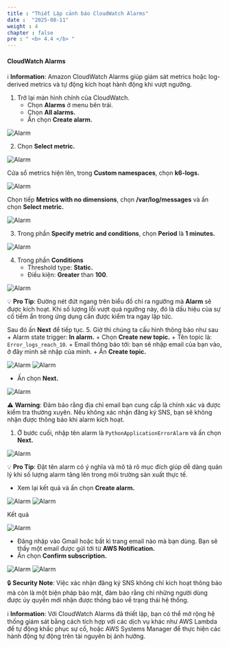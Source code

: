 ```yaml
---
title : "Thiết Lập cảnh báo CloudWatch Alarms"
date :  "2025-08-11" 
weight : 4
chapter : false
pre : " <b> 4.4 </b> "
---
```


#### CloudWatch Alarms
ℹ️ **Information**: Amazon CloudWatch Alarms giúp giám sát metrics hoặc log-derived metrics và tự động kích hoạt hành động khi vượt ngưỡng.

1. Trở lại màn hình chính của CloudWatch.
    + Chọn **Alarms** ở menu bên trái.
    + Chọn **All alarms.**
    + Ấn chọn **Create alarm.**

![Alarm](/images/4.cloudwatch/alarm-001.png)

2. Chọn **Select metric.**

![Alarm](/images/4.cloudwatch/alarm-002.png)

Cửa sổ metrics hiện lên, trong **Custom namespaces**, chọn **k6-logs.**

![Alarm](/images/4.cloudwatch/alarm-003.png)

Chọn tiếp **Metrics with no dimensions**, chọn **/var/log/messages** và ấn chọn **Select metric.**

![Alarm](/images/4.cloudwatch/alarm-004.png)

3. Trong phần **Specify metric and conditions**, chọn **Period** là **1 minutes.**

![Alarm](/images/4.cloudwatch/alarm-005.png)

4. Trong phần **Conditions**
    + Threshold type: **Static.**
    + Điều kiện: **Greater** than **100**.
  
![Alarm](/images/4.cloudwatch/alarm-006.png)

💡 **Pro Tip**: Đường nét đứt ngang trên biểu đồ chỉ ra ngưỡng mà **Alarm** sẽ được kích hoạt. Khi số lượng lỗi vượt quá ngưỡng này, đó là dấu hiệu của sự cố tiềm ẩn trong ứng dụng cần được kiểm tra ngay lập tức.

Sau đó ấn **Next** để tiếp tục.
5. Giờ thì chúng ta cấu hình thông báo như sau
    + Alarm state trigger: **In alarm.**
    + Chọn **Create new topic.**
    + Tên topic là: `Error_logs_reach_10`.
    + Email thông báo tới: bạn sẽ nhập email của bạn vào, ở đây mình sẽ nhập của mình.
    + Ấn **Create topic.**
  
![Alarm](/images/4.cloudwatch/alarm-007.png)
![Alarm](/images/4.cloudwatch/alarm-008.png)

  + Ấn chọn **Next.**

![Alarm](/images/4.cloudwatch/alarm-008.png)

⚠️ **Warning**: Đảm bảo rằng địa chỉ email bạn cung cấp là chính xác và được kiểm tra thường xuyên. Nếu không xác nhận đăng ký SNS, bạn sẽ không nhận được thông báo khi alarm kích hoạt.

1. Ở bước cuối, nhập tên alarm là `PythonApplicationErrorAlarm` và ấn chọn **Next.**

![Alarm](/images/4.cloudwatch/alarm-009.png)

💡 **Pro Tip**: Đặt tên alarm có ý nghĩa và mô tả rõ mục đích giúp dễ dàng quản lý khi số lượng alarm tăng lên trong môi trường sản xuất thực tế.

  + Xem lại kết quả và ấn chọn **Create alarm.**
  
![Alarm](/images/4.cloudwatch/alarm-010.png)
![Alarm](/images/4.cloudwatch/alarm-011.png)

Kết quả

![Alarm](/images/4.cloudwatch/alarm-012.png)

  + Đăng nhập vào Gmail hoặc bất kì trang email nào mà bạn dùng. Bạn sẽ thấy một email được gửi tới từ **AWS Notification.**
  + Ấn chọn **Confirm subscription.**
    
![Alarm](/images/4.cloudwatch/alarm-013.png)
![Alarm](/images/4.cloudwatch/alarm-014.png)

🔒 **Security Note**: Việc xác nhận đăng ký SNS không chỉ kích hoạt thông báo mà còn là một biện pháp bảo mật, đảm bảo rằng chỉ những người dùng được ủy quyền mới nhận được thông báo về trạng thái hệ thống.

ℹ️ **Information**: Với CloudWatch Alarms đã thiết lập, bạn có thể mở rộng hệ thống giám sát bằng cách tích hợp với các dịch vụ khác như AWS Lambda để tự động khắc phục sự cố, hoặc AWS Systems Manager để thực hiện các hành động tự động trên tài nguyên bị ảnh hưởng.

